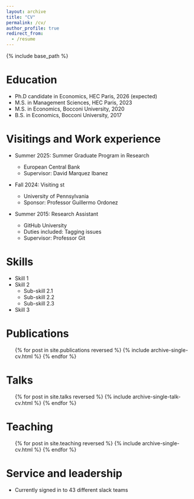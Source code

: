 ```yaml
---
layout: archive
title: "CV"
permalink: /cv/
author_profile: true
redirect_from:
  - /resume
---
```


{% include base_path %}

Education
======
* Ph.D candidate in Economics, HEC Paris, 2026 (expected)
* M.S. in Management Sciences, HEC Paris, 2023
* M.S. in Economics, Bocconi University, 2020
* B.S. in Economics, Bocconi University, 2017

Visitings and Work experience
======
* Summer 2025: Summer Graduate Program in Research
  * European Central Bank
  * Supervisor: David Marquez Ibanez

* Fall 2024: Visiting st
  * University of Pennsylvania
  * Sponsor: Professor Guillermo Ordonez

* Summer 2015: Research Assistant
  * GitHub University
  * Duties included: Tagging issues
  * Supervisor: Professor Git
  
Skills
======
* Skill 1
* Skill 2
  * Sub-skill 2.1
  * Sub-skill 2.2
  * Sub-skill 2.3
* Skill 3

Publications
======
  <ul>{% for post in site.publications reversed %}
    {% include archive-single-cv.html %}
  {% endfor %}</ul>
  
Talks
======
  <ul>{% for post in site.talks reversed %}
    {% include archive-single-talk-cv.html  %}
  {% endfor %}</ul>
  
Teaching
======
  <ul>{% for post in site.teaching reversed %}
    {% include archive-single-cv.html %}
  {% endfor %}</ul>
  
Service and leadership
======
* Currently signed in to 43 different slack teams

